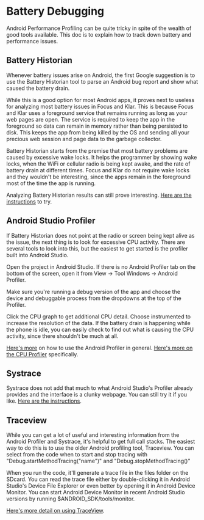 # Battery Debugging

Android Performance Profiling can be quite tricky in spite of the wealth of good tools available. This doc is to explain how to track down battery and performance issues.

## Battery Historian

Whenever battery issues arise on Android, the first Google suggestion is to use the Battery Historian tool to parse an Android bug report and show what caused the battery drain.

While this is a good option for most Android apps, it proves next to useless for analyzing most battery issues in Focus and Klar. This is because Focus and Klar uses a foreground service that remains running as long as your web pages are open. The service is required to keep the app in the foreground so data can remain in memory rather than being persisted to disk. This keeps the app from being killed by the OS and sending all your precious web session and page data to the garbage collector.

Battery Historian starts from the premise that most battery problems are caused by excessive wake locks. It helps the programmer by showing wake locks, when the WiFi or cellular radio is being kept awake, and the rate of battery drain at different times. Focus and Klar do not require wake locks and they wouldn't be interesting, since the apps remain in the foreground most of the time the app is running.

Analyzing Battery Historian results can still prove interesting. [Here are the instructions](https://developer.android.com/studio/profile/battery-historian) to try.

## Android Studio Profiler

If Battery Historian does not point at the radio or screen being kept alive as the issue, the next thing is to look for excessive CPU activity. There are several tools to look into this, but the easiest to get started is the profiler built into Android Studio.

Open the project in Android Studio. If there is no Android Profiler tab on the bottom of the screen, open it from View -> Tool Windows -> Android Profiler.

Make sure you're running a debug version of the app and choose the device and debuggable process from the dropdowns at the top of the Profiler.

Click the CPU graph to get additional CPU detail. Choose instrumented to increase the resolution of the data. If the battery drain is happening while the phone is idle, you can easily check to find out what is causing the CPU activity, since there shouldn't be much at all.

[Here's more](https://developer.android.com/studio/profile/android-profiler) on how to use the Android Profiler in general. [Here's more on the CPU Profiler](https://developer.android.com/studio/profile/cpu-profiler) specifically.

## Systrace

Systrace does not add that much to what Android Studio's Profiler already provides and the interface is a clunky webpage. You can still try it if you like. [Here are the instructions](https://developer.android.com/studio/command-line/systrace).

## Traceview

While you can get a lot of useful and interesting information from the Android Profiler and Systrace, it's helpful to get full call stacks. The easiest way to do this is to use the older Android profiling tool, Traceview. You can select from the code when to start and stop tracing with "Debug.startMethodTracing("name")" and "Debug.stopMethodTracing()"

When you run the code, it'll generate a trace file in the files folder on the SDcard. You can read the trace file either by double-clicking it in Android Studio's Device File Explorer or even better by opening it in Android Device Monitor. You can start Android Device Monitor in recent Android Studio versions by running $ANDROID_SDK/tools/monitor.

[Here's more detail on using TraceView](https://developer.android.com/studio/profile/traceview).
